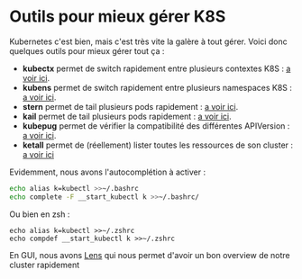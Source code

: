 # Outils pour mieux gérer K8S

Kubernetes c'est bien, mais c'est très vite la galère à tout gérer.
Voici donc quelques outils pour mieux gérer tout ça :

-   **kubectx** permet de switch rapidement entre plusieurs contextes
    K8S : [a voir ici](https://github.com/ahmetb/kubectx).
-   **kubens** permet de switch rapidement entre plusieurs namespaces
    K8S : [a voir ici](https://github.com/ahmetb/kubectx).
-   **stern** permet de tail plusieurs pods rapidement : [a voir
    ici](https://github.com/wercker/stern).
-   **kail** permet de tail plusieurs pods rapidement : [a voir
    ici](https://github.com/boz/kail).
-   **kubepug** permet de vérifier la compatibilité des différentes
    APIVersion : [a voir ici](https://github.com/rikatz/kubepug).
-   **ketall** permet de (réellement) lister toutes les ressources
    de son cluster : [a voir ici](https://github.com/corneliusweig/ketall)

Evidemment, nous avons l'autocomplétion à activer :

```bash
echo alias k=kubectl >>~/.bashrc
echo complete -F __start_kubectl k >>~/.bashrc/
```

Ou bien en zsh :

    echo alias k=kubectl >>~/.zshrc
    echo compdef __start_kubectl k >>~/.zshrc

En GUI, nous avons [Lens](https://k8slens.dev/) qui nous permet d'avoir
un bon overview de notre cluster rapidement
